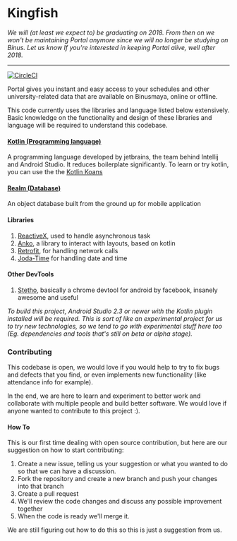 # Kingfish

*We will (at least we expect to) be graduating on 2018.
From then on we won't be maintaining Portal anymore since we will no longer be studying on Binus.
Let us know If you're interested in keeping Portal alive, well after 2018.*

---

[![CircleCI](https://circleci.com/gh/chrsep/Kingfish.svg?style=svg)](https://circleci.com/gh/chrsep/Kingfish)

Portal gives you instant and easy access to your schedules and other
university-related data that are available on Binusmaya, online or offline.

This code currently uses the libraries and language listed below extensively.
Basic knowledge on the functionality and design of these libraries and
language will be required to understand this codebase.

#### [Kotlin (Programming language)](https://kotlinlang.org/)
A programming language developed by jetbrains, the team behind Intellij
and Android Studio. It reduces boilerplate significantly. To learn or try kotlin, you can use the the
[Kotlin Koans](http://try.kotlinlang.org/)

#### [Realm (Database)](https://realm.io/)
An object database built from the ground up for mobile application

#### Libraries
1. [ReactiveX](http://reactivex.io/), used to handle asynchronous task
2. [Anko](https://github.com/Kotlin/anko), a library to interact with layouts, based on kotlin
3. [Retrofit](http://square.github.io/retrofit/), for handling network calls
4. [Joda-Time](http://www.joda.org/joda-time/) for handling date and time

#### Other DevTools
1. [Stetho](http://facebook.github.io/stetho/), basically a chrome devtool for android by facebook, insanely awesome and useful

*To build this project, Android Studio 2.3 or newer with the Kotlin plugin
installed will be required. This is sort of like an experimental project for us to try new technologies,
so we tend to go with experimental stuff here too (Eg. dependencies and tools that's still on beta or
alpha stage).*

### Contributing

This codebase is open, we would love if you would help to try to fix bugs
and defects that you find, or even implements new functionality (like attendance info for example).

In the end, we are here to learn and experiment to better work and collaborate
with multiple people and build better software. We would love if anyone
wanted to contribute to this project :).

#### How To

This is our first time dealing with open source contribution, but here are our suggestion on how to start contributing:

1. Create a new issue, telling us your suggestion or what you wanted to do so that we can have a discussion.
2. Fork the repository and create a new branch and push your changes into that branch
3. Create a pull request
4. We'll review the code changes and discuss any possible improvement together
5. When the code is ready we'll merge it.

We are still figuring out how to do this so this is just a suggestion from us.

